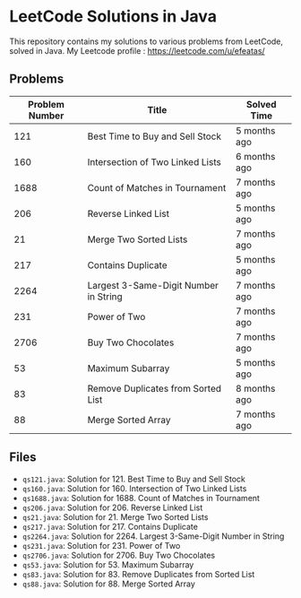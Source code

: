 # LeetCode Solutions in Java

This repository contains my solutions to various problems from LeetCode, solved in Java.
My Leetcode profile : https://leetcode.com/u/efeatas/
## Problems

| Problem Number | Title                                     | Solved Time     |
|----------------|-------------------------------------------|-----------------|
| 121            | Best Time to Buy and Sell Stock           | 5 months ago    |
| 160            | Intersection of Two Linked Lists          | 6 months ago    |
| 1688           | Count of Matches in Tournament            | 7 months ago    |
| 206            | Reverse Linked List                       | 5 months ago    |
| 21             | Merge Two Sorted Lists                    | 7 months ago    |
| 217            | Contains Duplicate                        | 5 months ago    |
| 2264           | Largest 3-Same-Digit Number in String     | 7 months ago    |
| 231            | Power of Two                              | 7 months ago    |
| 2706           | Buy Two Chocolates                        | 7 months ago    |
| 53             | Maximum Subarray                          | 5 months ago    |
| 83             | Remove Duplicates from Sorted List        | 8 months ago    |
| 88             | Merge Sorted Array                        | 7 months ago    |

## Files

- `qs121.java`: Solution for 121. Best Time to Buy and Sell Stock
- `qs160.java`: Solution for 160. Intersection of Two Linked Lists
- `qs1688.java`: Solution for 1688. Count of Matches in Tournament
- `qs206.java`: Solution for 206. Reverse Linked List
- `qs21.java`: Solution for 21. Merge Two Sorted Lists
- `qs217.java`: Solution for 217. Contains Duplicate
- `qs2264.java`: Solution for 2264. Largest 3-Same-Digit Number in String
- `qs231.java`: Solution for 231. Power of Two
- `qs2706.java`: Solution for 2706. Buy Two Chocolates
- `qs53.java`: Solution for 53. Maximum Subarray
- `qs83.java`: Solution for 83. Remove Duplicates from Sorted List
- `qs88.java`: Solution for 88. Merge Sorted Array
